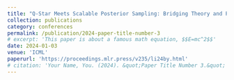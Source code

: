 ```yaml
---
title: "Q-Star Meets Scalable Posterior Sampling: Bridging Theory and Practice via HyperAgent"
collection: publications
category: conferences
permalink: /publication/2024-paper-title-number-3
# excerpt: 'This paper is about a famous math equation, $$E=mc^2$$'
date: 2024-01-03
venue: 'ICML'
paperurl: 'https://proceedings.mlr.press/v235/li24by.html'
# citation: 'Your Name, You. (2024). &quot;Paper Title Number 3.&quot; <i>GitHub Journal of Bugs</i>. 1(3).'
---
```


